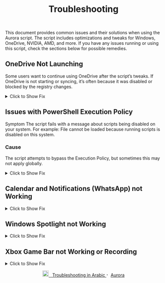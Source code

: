 
<p align="center">

<h1 align="center">Troubleshooting</h1>

<br>




This document provides common issues and their solutions when using the Aurora script. The script includes optimizations and tweaks for Windows, OneDrive, NVIDIA, AMD, and more. If you have any issues running or using this script, check the sections below for possible remedies.

## OneDrive Not Launching
Some users want to continue using OneDrive after the script’s tweaks. If OneDrive is not starting or syncing, it’s often because it was disabled or blocked by the registry changes.
<details>
<summary>Click to Show Fix</summary>
You need to Enable OneDrive and User Sync
Right-click on Start and open Windows PowerShell (or Terminal) as Admin.

Run:

```cmd
reg.exe add "HKLM\SOFTWARE\Policies\Microsoft\OneDrive" /v KFMBlockOptIn /t REG_DWORD /d 0 /f
reg.exe add "HKLM\SOFTWARE\Policies\Microsoft\Windows\OneDrive" /v DisableFileSyncNGSC /t REG_DWORD /d 0 /f
reg.exe add "HKEY_CURRENT_USER\SOFTWARE\Microsoft\Windows\CurrentVersion\Privacy" /v SettingSyncEnabled /t REG_DWORD /d 1 /f
```
Close PowerShell and restart your PC
</details>

##  Issues with PowerShell Execution Policy
Symptom
The script fails with a message about scripts being disabled on your system.
For example: File cannot be loaded because running scripts is disabled on this system.

### Cause
The script attempts to bypass the Execution Policy, but sometimes this may not apply globally.
<details>
<summary>Click to Show Fix</summary>
Fix
Open Windows PowerShell as Administrator.

Run:
```PowerShell
Set-ExecutionPolicy Bypass -Scope LocalMachine -Force
```
Close PowerShell and re-run the Aurora script as administrator.
</details>


## Calendar and Notifications (WhatsApp) not Working

<details>
<summary>Click to Show Fix</summary>

### You need to Enable the Calendar, Notifications and Background Apps 

1. Right-Click on Start and open Windows Powershell or Terminal as Admin.
2. Run the following commands:
    ```powershell
    reg.exe add "HKEY_CURRENT_USER\Software\Policies\Microsoft\Windows\Explorer" /v DisableNotificationCenter /t REG_DWORD /d 0 /f
    reg.exe add "HKEY_CURRENT_USER\Software\Microsoft\Windows\CurrentVersion\PushNotifications" /v ToastEnabled /t REG_DWORD /d 1 /f
    reg.exe add "HKEY_CURRENT_USER\SOFTWARE\Microsoft\Windows\CurrentVersion\BackgroundAccessApplications" /v GlobalUserDisabled /t REG_DWORD /d 0 /f
    ```
3. Restart Your PC to apply the changes.

</details>


## Windows Spotlight not Working

<details>
<summary>Click to Show Fix</summary>

### You need to Enable Windows Spotlight

1. Right-Click on Start and open Windows Powershell or Terminal as Admin.
2. Run the following commands:
    ```powershell
    reg.exe add "HKEY_LOCAL_MACHINE\SOFTWARE\Policies\Microsoft\Windows\CloudContent" /v DisableWindowsSpotlightOnLockScreen /t REG_DWORD /d 0 /f
    reg.exe add "HKEY_LOCAL_MACHINE\SOFTWARE\Policies\Microsoft\Windows\CloudContent" /v DisableWindowsConsumerFeatures /t REG_DWORD /d 0 /f
    reg.exe add "HKEY_LOCAL_MACHINE\SOFTWARE\Policies\Microsoft\Windows\CloudContent" /v DisableWindowsSpotlightActiveUser /t REG_DWORD /d 0 /f
    ```
3. Restart Your PC to apply the changes.

</details>


## Xbox Game Bar not Working or Recording

<details>
<summary>Click to Show Fix</summary>

### Install the Xbox App for Windows and Enable the Xbox Game Bar

1. Download, Install and Launch the [Xbox App for Windows](https://www.xbox.com/en-US/apps/xbox-app-for-pc)
2. It will prompt you to install missing dependencies, install all of them.
3. Right-Click on Start and open Windows Powershell or Terminal as Admin.
4. Run the following commands:
    ```powershell
    reg.exe add "HKEY_CURRENT_USER\System\GameConfigStore" /v GameDVR_FSEBehavior /t REG_DWORD /d 0 /f
    reg.exe add "HKEY_CURRENT_USER\System\GameConfigStore" /v GameDVR_Enabled /t REG_DWORD /d 1 /f
    reg.exe add "HKEY_CURRENT_USER\System\GameConfigStore" /v GameDVR_DXGIHonorFSEWindowsCompatible /t REG_DWORD /d 0 /f
    reg.exe add "HKEY_CURRENT_USER\System\GameConfigStore" /v GameDVR_HonorUserFSEBehaviorMode /t REG_DWORD /d 0 /f
    reg.exe add "HKEY_CURRENT_USER\System\GameConfigStore" /v GameDVR_EFSEFeatureFlags /t REG_DWORD /d 1 /f
    reg.exe add "HKLM\SOFTWARE\Policies\Microsoft\Windows\GameDVR" /v AllowGameDVR /t REG_DWORD /d 1 /f
    ```
5. Restart Your PC to apply the changes.

</details>

<p align="center">
<a href="https://github.com/IBRHUB/Aurora/blob/main/Troubleshooting.ar.md">
<img src="https://upload.wikimedia.org/wikipedia/commons/0/0d/Flag_of_Saudi_Arabia.svg" alt="Saudi Flag" width="20" height="20"> &nbsp; Troubleshooting in Arabic
</a>
⠂ 
<a href="https://github.com/IBRHUB/Aurora">Aurora</a>
</p>
</p>

<br>
